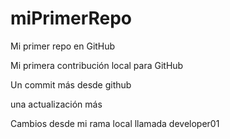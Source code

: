 # miPrimerRepo

Mi primer repo en GitHub

Mi primera contribución local para GitHub

Un commit más desde github

una actualización más


Cambios desde mi rama local llamada developer01